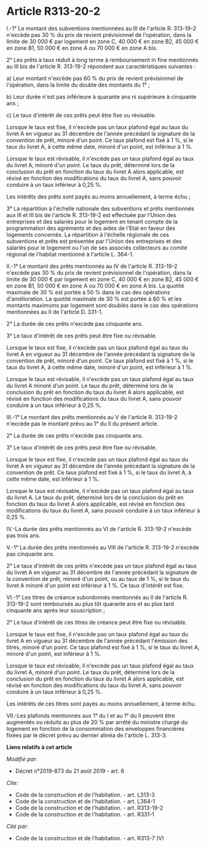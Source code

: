 # Article R313-20-2

I.-1° Le montant des subventions mentionnées au III de l'article R. 313-19-2 n'excède pas 30 % du prix de revient
prévisionnel de l'opération, dans la limite de 30 000 € par logement en zone C, 40 000 € en zone B2, 45 000 € en zone B1, 50
000 € en zone A ou 70 000 € en zone A bis.

2° Les prêts à taux réduit à long terme à remboursement in fine mentionnés au III bis de l'article R. 313-19-2 répondent aux
caractéristiques suivantes :

a) Leur montant n'excède pas 60 % du prix de revient prévisionnel de l'opération, dans la limite du double des montants du
1° ;

b) Leur durée n'est pas inférieure à quarante ans ni supérieure à cinquante ans ;

c) Le taux d'intérêt de ces prêts peut être fixe ou révisable.

Lorsque le taux est fixe, il n'excède pas un taux plafond égal au taux du livret A en vigueur au 31 décembre de l'année
précédant la signature de la convention de prêt, minoré d'un point. Ce taux plafond est fixé à 1 %, si le taux du livret A, à
cette même date, minoré d'un point, est inférieur à 1 %.

Lorsque le taux est révisable, il n'excède pas un taux plafond égal au taux du livret A, minoré d'un point. Le taux du prêt,
déterminé lors de la conclusion du prêt en fonction du taux du livret A alors applicable, est révisé en fonction des
modifications du taux du livret A, sans pouvoir conduire à un taux inférieur à 0,25 %.

Les intérêts des prêts sont payés au moins annuellement, à terme échu ;

3° La répartition à l'échelle nationale des subventions et prêts mentionnés aux III et III bis de l'article R. 313-19-2 est
effectuée par l'Union des entreprises et des salariés pour le logement en tenant compte de la programmation des agréments et
des aides de l'Etat en faveur des logements concernés. La répartition à l'échelle régionale de ces subventions et prêts est
présentée par l'Union des entreprises et des salariés pour le logement ou l'un de ses associés collecteurs au comité régional
de l'habitat mentionné à l'article L. 364-1.

II.-1° Le montant des prêts mentionnés au IV de l'article R. 313-19-2 n'excède pas 30 % du prix de revient prévisionnel de
l'opération, dans la limite de 30 000 € par logement en zone C, 40 000 € en zone B2, 45 000 € en zone B1, 50 000 € en zone A
ou 70 000 € en zone A bis. La quotité maximale de 30 % est portée à 50 % dans le cas des opérations d'amélioration. La
quotité maximale de 30 % est portée à 60 % et les montants maximums par logement sont doublés dans le cas des opérations
mentionnées au II de l'article D. 331-1.

2° La durée de ces prêts n'excède pas cinquante ans.

3° Le taux d'intérêt de ces prêts peut être fixe ou révisable.

Lorsque le taux est fixe, il n'excède pas un taux plafond égal au taux du livret A en vigueur au 31 décembre de l'année
précédant la signature de la convention de prêt, minoré d'un point. Ce taux plafond est fixé à 1 %, si le taux du livret A, à
cette même date, minoré d'un point, est inférieur à 1 %.

Lorsque le taux est révisable, il n'excède pas un taux plafond égal au taux du livret A minoré d'un point. Le taux du prêt,
déterminé lors de la conclusion du prêt en fonction du taux du livret A alors applicable, est révisé en fonction des
modifications du taux du livret A, sans pouvoir conduire à un taux inférieur à 0,25 %.

III.-1° Le montant des prêts mentionnés au V de l'article R. 313-19-2 n'excède pas le montant prévu au 1° du II du présent
article.

2° La durée de ces prêts n'excède pas cinquante ans.

3° Le taux d'intérêt de ces prêts peut être fixe ou révisable.

Lorsque le taux est fixe, il n'excède pas un taux plafond égal au taux du livret A en vigueur au 31 décembre de l'année
précédant la signature de la convention de prêt. Ce taux plafond est fixé à 1 %, si le taux du livret A, à cette même date,
est inférieur à 1 %.

Lorsque le taux est révisable, il n'excède pas un taux plafond égal au taux du livret A. Le taux du prêt, déterminé lors de
la conclusion du prêt en fonction du taux du livret A alors applicable, est révisé en fonction des modifications du taux du
livret A, sans pouvoir conduire à un taux inférieur à 0,25 %.

IV.-La durée des prêts mentionnés au VI de l'article R. 313-19-2 n'excède pas trois ans.

V.-1° La durée des prêts mentionnés au VIII de l'article R. 313-19-2 n'excède pas cinquante ans.

2° Le taux d'intérêt de ces prêts n'excède pas un taux plafond égal au taux du livret A en vigueur au 31 décembre de l'année
précédant la signature de la convention de prêt, minoré d'un point, ou au taux de 1 %, si le taux du livret A minoré d'un
point est inférieur à 1 %. Ce taux d'intérêt est fixe.

VI.-1° Les titres de créance subordonnés mentionnés au II de l'article R. 313-19-2 sont remboursés au plus tôt quarante ans
et au plus tard cinquante ans après leur souscription ;

2° Le taux d'intérêt de ces titres de créance peut être fixe ou révisable.

Lorsque le taux est fixe, il n'excède pas un taux plafond égal au taux du livret A en vigueur au 31 décembre de l'année
précédant l'émission des titres, minoré d'un point. Ce taux plafond est fixé à 1 %, si le taux du livret A, minoré d'un
point, est inférieur à 1 %.

Lorsque le taux est révisable, il n'excède pas un taux plafond égal au taux du livret A, minoré d'un point. Le taux du prêt,
déterminé lors de la conclusion du prêt en fonction du taux du livret A alors applicable, est révisé en fonction des
modifications du taux du livret A, sans pouvoir conduire à un taux inférieur à 0,25 %.

Les intérêts de ces titres sont payés au moins annuellement, à terme échu.

VII.-Les plafonds mentionnés aux 1° du I et au 1° du II peuvent être augmentés ou réduits au plus de 20 % par arrêté du
ministre chargé du logement en fonction de la consommation des enveloppes financières fixées par le décret prévu au dernier
alinéa de l'article L. 313-3.

**Liens relatifs à cet article**

_Modifié par_:

  - Décret n°2019-873 du 21 août 2019 - art. 6

_Cite_:

  - Code de la construction et de l'habitation. - art. L313-3
  - Code de la construction et de l'habitation. - art. L364-1
  - Code de la construction et de l'habitation. - art. R313-19-2
  - Code de la construction et de l'habitation. - art. R331-1

_Cité par_:

  - Code de la construction et de l'habitation. - art. R313-7 (V)
